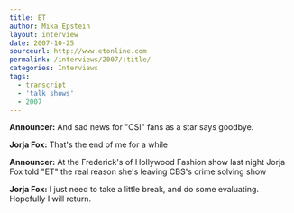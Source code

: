 ```yaml
---
title: ET
author: Mika Epstein
layout: interview
date: 2007-10-25
sourceurl: http://www.etonline.com 
permalink: /interviews/2007/:title/
categories: Interviews
tags:
  - transcript
  - 'talk shows'
  - 2007
---
```


**Announcer:** And sad news for "CSI" fans as a star says goodbye.

**Jorja Fox:** That's the end of me for a while

**Announcer:** At the Frederick's of Hollywood Fashion show last night Jorja Fox told "ET" the real reason she's leaving CBS's crime solving show

**Jorja Fox:** I just need to take a little break, and do some evaluating. Hopefully I will return.